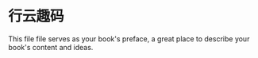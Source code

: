 # 行云趣码

This file file serves as your book's preface, a great place to describe your book's content and ideas.

